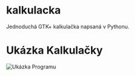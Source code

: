 # kalkulacka
Jednoduchá GTK+ kalkulačka napsaná v Pythonu.
# Ukázka Kalkulačky
![Ukázka Programu](https://github.com/vikdevelop/kalkulacka/blob/main/src/img/kalkulacka.png)
